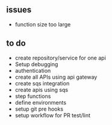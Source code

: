 ## issues

- function size too large

## to do

- create repository/service for one api
- Setup debugging
- authentication
- create all APIs using api gateway
- create sqs integration
- create apis using sqs
- step functions
- define environments
- setup git pre hooks
- setup workflow for PR test/lint
